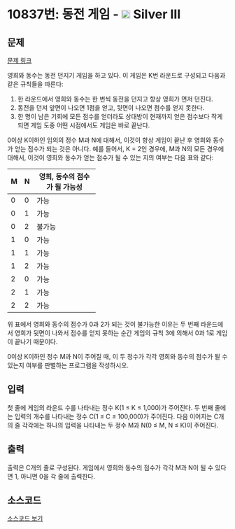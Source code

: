 # 10837번: 동전 게임 - <img src="https://static.solved.ac/tier_small/8.svg" style="height:20px" /> Silver III

<!-- performance -->

<!-- 문제 제출 후 깃허브에 푸시를 했을 때 제출한 코드의 성능이 입력될 공간입니다.-->

<!-- end -->

## 문제

[문제 링크](https://boj.kr/10837)


<p>영희와 동수는 동전 던지기 게임을 하고 있다. 이 게임은 K번 라운드로 구성되고 다음과 같은 규칙들을 따른다:</p>

<ol>
<li>한 라운드에서 영희와 동수는 한 번씩 동전을 던지고 항상 영희가 먼저 던진다.&nbsp;</li>
<li>동전을 던져 앞면이 나오면 1점을 얻고, 뒷면이 나오면 점수를 얻지 못한다.&nbsp;</li>
<li>한 명이 남은 기회에 모든 점수를 얻더라도 상대방이 현재까지 얻은 점수보다 작게 되면 게임 도중 어떤 시점에서도 게임은 바로 끝난다.&nbsp;</li>
</ol>

<p>0이상 K이하인 임의의 정수 M과 N에 대해서, 이것이 항상 게임이 끝난 후 영희와 동수가 얻는 점수가 되는 것은 아니다. 예를 들어서, K = 2인 경우에, M과 N의 모든 경우에 대해서, 이것이 영희와 동수가 얻는 점수가 될 수 있는 지의 여부는 다음 표와 같다:</p>

<table class="table table-bordered" style="width:40%">
<thead>
<tr>
<th>M</th>
<th>N</th>
<th>영희, 동수의 점수가 될 가능성</th>
</tr>
</thead>
<tbody>
<tr>
<td>0</td>
<td>0</td>
<td>가능</td>
</tr>
<tr>
<td>0</td>
<td>1</td>
<td>가능</td>
</tr>
<tr>
<td>0</td>
<td>2</td>
<td>불가능</td>
</tr>
<tr>
<td>1</td>
<td>0</td>
<td>가능</td>
</tr>
<tr>
<td>1</td>
<td>1</td>
<td>가능</td>
</tr>
<tr>
<td>1</td>
<td>2</td>
<td>가능</td>
</tr>
<tr>
<td>2</td>
<td>0</td>
<td>가능</td>
</tr>
<tr>
<td>2</td>
<td>1</td>
<td>가능</td>
</tr>
<tr>
<td>2</td>
<td>2</td>
<td>가능</td>
</tr>
</tbody>
</table>

<p>위 표에서 영희와 동수의 점수가 0과 2가 되는 것이 불가능한 이유는 두 번째 라운드에서 영희가 뒷면이 나와서 점수를 얻지 못하는 순간 게임의 규칙 3에 의해서 0과 1로 게임이 끝나기 때문이다.&nbsp;</p>

<p>0이상 K이하인 정수 M과 N이 주어질 때, 이 두 정수가 각각 영희와 동수의 점수가 될 수 있는지 여부를 판별하는 프로그램을 작성하시오.</p>



## 입력


<p>첫 줄에 게임의 라운드 수를 나타내는 정수 K(1 ≤ K ≤ 1,000)가 주어진다. 두 번째 줄에는 입력의 개수를 나타내는 정수 C(1 ≤ C ≤ 100,000)가 주어진다. 다음 이어지는 C개의 줄 각각에는 하나의 입력을 나타내는 두 정수 M과 N(0 ≤ M, N ≤ K)이 주어진다.&nbsp;</p>



## 출력


<p>출력은 C개의 줄로 구성된다. 게임에서 영희와 동수의 점수가 각각 M과 N이 될 수 있다면 1, 아니면 0을 각 줄에 출력한다.&nbsp;</p>



## 소스코드

[소스코드 보기](동전%20게임.py)